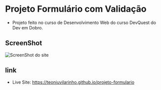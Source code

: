 # Projeto Formulário com Validação

- Projeto feito no curso de Desenvolvimento Web do curso DevQuest do Dev em Dobro.

## ScreenShot

<img src="./src/desing/projeto-formulario.png" alt="ScreenShot do site">

## link

- Live Site: https://teoniuvilarinho.github.io/projeto-formulario